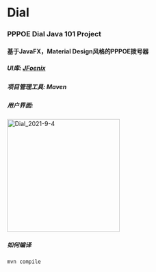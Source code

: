 # Dial
### PPPOE Dial Java 101 Project

#### 基于JavaFX，Material Design风格的PPPOE拨号器

##### UI库: [JFoenix](https://github.com/sshahine/JFoenix)
##### 项目管理工具: Maven
##### 用户界面: 

<img width="263" alt="Dial_2021-9-4" src="https://user-images.githubusercontent.com/61576653/132090545-77392ed8-9d2b-4f29-a216-c81183713067.png">

##### 如何编译
```
mvn compile
```